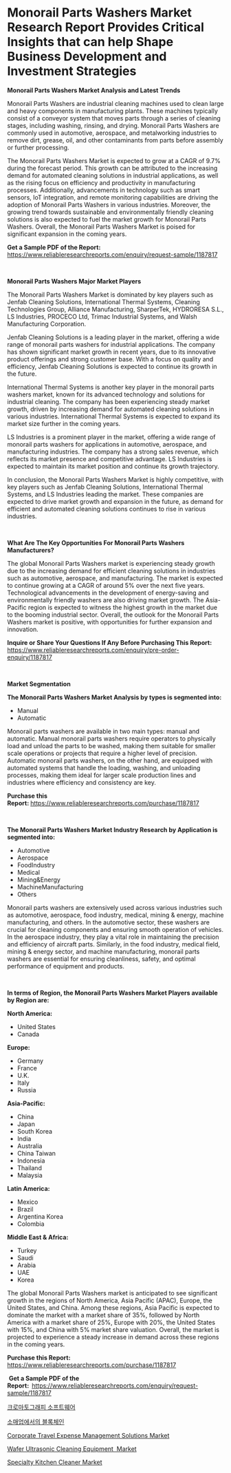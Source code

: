 <p><h1>Monorail Parts Washers Market Research Report Provides Critical Insights that can help Shape Business Development and Investment Strategies</h1></p><p><strong>Monorail Parts Washers Market Analysis and Latest Trends</strong></p>
<p><p>Monorail Parts Washers are industrial cleaning machines used to clean large and heavy components in manufacturing plants. These machines typically consist of a conveyor system that moves parts through a series of cleaning stages, including washing, rinsing, and drying. Monorail Parts Washers are commonly used in automotive, aerospace, and metalworking industries to remove dirt, grease, oil, and other contaminants from parts before assembly or further processing.</p><p>The Monorail Parts Washers Market is expected to grow at a CAGR of 9.7% during the forecast period. This growth can be attributed to the increasing demand for automated cleaning solutions in industrial applications, as well as the rising focus on efficiency and productivity in manufacturing processes. Additionally, advancements in technology such as smart sensors, IoT integration, and remote monitoring capabilities are driving the adoption of Monorail Parts Washers in various industries. Moreover, the growing trend towards sustainable and environmentally friendly cleaning solutions is also expected to fuel the market growth for Monorail Parts Washers. Overall, the Monorail Parts Washers Market is poised for significant expansion in the coming years.</p></p>
<p><strong>Get a Sample PDF of the Report:&nbsp;</strong> <a href="https://www.reliableresearchreports.com/enquiry/request-sample/1187817">https://www.reliableresearchreports.com/enquiry/request-sample/1187817</a></p>
<p>&nbsp;</p>
<p><strong>Monorail Parts Washers Major Market Players</strong></p>
<p><p>The Monorail Parts Washers Market is dominated by key players such as Jenfab Cleaning Solutions, International Thermal Systems, Cleaning Technologies Group, Alliance Manufacturing, SharperTek, HYDRORESA S.L., LS Industries, PROCECO Ltd, Trimac Industrial Systems, and Walsh Manufacturing Corporation.</p><p>Jenfab Cleaning Solutions is a leading player in the market, offering a wide range of monorail parts washers for industrial applications. The company has shown significant market growth in recent years, due to its innovative product offerings and strong customer base. With a focus on quality and efficiency, Jenfab Cleaning Solutions is expected to continue its growth in the future.</p><p>International Thermal Systems is another key player in the monorail parts washers market, known for its advanced technology and solutions for industrial cleaning. The company has been experiencing steady market growth, driven by increasing demand for automated cleaning solutions in various industries. International Thermal Systems is expected to expand its market size further in the coming years.</p><p>LS Industries is a prominent player in the market, offering a wide range of monorail parts washers for applications in automotive, aerospace, and manufacturing industries. The company has a strong sales revenue, which reflects its market presence and competitive advantage. LS Industries is expected to maintain its market position and continue its growth trajectory.</p><p>In conclusion, the Monorail Parts Washers Market is highly competitive, with key players such as Jenfab Cleaning Solutions, International Thermal Systems, and LS Industries leading the market. These companies are expected to drive market growth and expansion in the future, as demand for efficient and automated cleaning solutions continues to rise in various industries.</p></p>
<p>&nbsp;</p>
<p><strong>What Are The Key Opportunities For Monorail Parts Washers Manufacturers?</strong></p>
<p><p>The global Monorail Parts Washers market is experiencing steady growth due to the increasing demand for efficient cleaning solutions in industries such as automotive, aerospace, and manufacturing. The market is expected to continue growing at a CAGR of around 5% over the next five years. Technological advancements in the development of energy-saving and environmentally friendly washers are also driving market growth. The Asia-Pacific region is expected to witness the highest growth in the market due to the booming industrial sector. Overall, the outlook for the Monorail Parts Washers market is positive, with opportunities for further expansion and innovation.</p></p>
<p><strong>Inquire or Share Your Questions If Any Before Purchasing This Report:</strong> <a href="https://www.reliableresearchreports.com/enquiry/pre-order-enquiry/1187817">https://www.reliableresearchreports.com/enquiry/pre-order-enquiry/1187817</a></p>
<p>&nbsp;</p>
<p><strong>Market Segmentation</strong></p>
<p><strong>The Monorail Parts Washers Market Analysis by types is segmented into:</strong></p>
<p><ul><li>Manual</li><li>Automatic</li></ul></p>
<p><p>Monorail parts washers are available in two main types: manual and automatic. Manual monorail parts washers require operators to physically load and unload the parts to be washed, making them suitable for smaller scale operations or projects that require a higher level of precision. Automatic monorail parts washers, on the other hand, are equipped with automated systems that handle the loading, washing, and unloading processes, making them ideal for larger scale production lines and industries where efficiency and consistency are key.</p></p>
<p><strong>Purchase this Report:&nbsp;</strong><a href="https://www.reliableresearchreports.com/purchase/1187817">https://www.reliableresearchreports.com/purchase/1187817</a></p>
<p>&nbsp;</p>
<p><strong>The Monorail Parts Washers Market Industry Research by Application is segmented into:</strong></p>
<p><ul><li>Automotive</li><li>Aerospace</li><li>FoodIndustry</li><li>Medical</li><li>Mining&Energy</li><li>MachineManufacturing</li><li>Others</li></ul></p>
<p><p>Monorail parts washers are extensively used across various industries such as automotive, aerospace, food industry, medical, mining & energy, machine manufacturing, and others. In the automotive sector, these washers are crucial for cleaning components and ensuring smooth operation of vehicles. In the aerospace industry, they play a vital role in maintaining the precision and efficiency of aircraft parts. Similarly, in the food industry, medical field, mining & energy sector, and machine manufacturing, monorail parts washers are essential for ensuring cleanliness, safety, and optimal performance of equipment and products.</p></p>
<p>&nbsp;</p>
<p><strong>In terms of Region, the Monorail Parts Washers Market Players available by Region are:</strong></p>
<p>
    <p> <strong> North America: </strong>
        <ul>
            <li>United States</li>
            <li>Canada</li>
        </ul>
        </p> 
    <p> <strong> Europe: </strong>
        <ul>
            <li>Germany</li>
            <li>France</li>
            <li>U.K.</li>
            <li>Italy</li>
            <li>Russia</li>
        </ul>
        </p> 
    <p> <strong> Asia-Pacific: </strong>
        <ul>
            <li>China</li>
            <li>Japan</li>
            <li>South Korea</li>
            <li>India</li>
            <li>Australia</li>
            <li>China Taiwan</li>
            <li>Indonesia</li>
            <li>Thailand</li>
            <li>Malaysia</li>
        </ul>
        </p> 
    <p> <strong> Latin America: </strong>
        <ul>
            <li>Mexico</li>
            <li>Brazil</li>
            <li>Argentina Korea</li>
            <li>Colombia</li>
        </ul>
        </p> 
    <p> <strong> Middle East & Africa: </strong>
        <ul>
            <li>Turkey</li>
            <li>Saudi</li>
            <li>Arabia</li>
            <li>UAE</li>
            <li>Korea</li>
        </ul>
    </p>
    </p>
<p><p>The global Monorail Parts Washers market is anticipated to see significant growth in the regions of North America, Asia Pacific (APAC), Europe, the United States, and China. Among these regions, Asia Pacific is expected to dominate the market with a market share of 35%, followed by North America with a market share of 25%, Europe with 20%, the United States with 15%, and China with 5% market share valuation. Overall, the market is projected to experience a steady increase in demand across these regions in the coming years.</p></p>
<p><strong>Purchase this Report: </strong><a href="https://www.reliableresearchreports.com/purchase/1187817">https://www.reliableresearchreports.com/purchase/1187817</a></p>
<p>&nbsp;<strong>Get a Sample PDF of the Report:&nbsp;&nbsp;</strong><a href="https://www.reliableresearchreports.com/enquiry/request-sample/1187817">https://www.reliableresearchreports.com/enquiry/request-sample/1187817</a></p>
<p><strong></strong></p>
<p><p><a href="https://medium.com/@derekhudtson897657/%ED%81%AC%EB%A1%9C%EB%A7%88%ED%86%A0%EA%B7%B8%EB%9E%98%ED%94%BC-%EC%86%8C%ED%94%84%ED%8A%B8%EC%9B%A8%EC%96%B4-%EC%8B%9C%EC%9E%A5-%EC%9D%B8%EC%82%AC%EC%9D%B4%ED%8A%B8-%EC%8B%9C%EC%9E%A5-%EB%8F%99%ED%96%A5-%EC%84%B1%EC%9E%A5-2024%EB%85%84%EB%B6%80%ED%84%B0-2031%EB%85%84%EA%B9%8C%EC%A7%80-%EC%98%88%EC%B8%A1%EB%90%A8-e593b0e03a2d">크로마토그래피 소프트웨어</a></p><p><a href="https://medium.com/@derekhudtson897657/%EC%86%8C%EB%A7%A4-%EC%8B%9C%EC%9E%A5%EC%97%90%EC%84%9C-%EB%B8%94%EB%A1%9D%EC%B2%B4%EC%9D%B8-%EC%8B%9C%EC%9E%A5-%EA%B7%9C%EB%AA%A8-%EC%8B%9C%EC%9E%A5-%EC%A0%84%EB%A7%9D-%EB%B0%8F-%EC%8B%9C%EC%9E%A5-%EC%98%88%EC%B8%A1-2024%EB%85%84%EB%B6%80%ED%84%B0-2031%EB%85%84-14e570242c47">소매업에서의 블록체인</a></p><p><a href="https://carnation-joke-41f.notion.site/Corporate-Travel-Expense-Management-Solutions-Market-with-the-goal-of-estimating-the-market-size-and-a6fb1bba6e20473ebe5b6ddedec637ac">Corporate Travel Expense Management Solutions Market</a></p><p><a href="https://github.com/joannagoyvaerts/Market-Research-Report-List-1/blob/main/wafer-ultrasonic-cleaning-equipment-market.md">Wafer Ultrasonic Cleaning Equipment  Market</a></p><p><a href="https://view.publitas.com/reportprime-1/specialty-kitchen-cleaner-market-growth-market-trends-covid-19-impact-and-forecasts-for-period-from-2024-2031/">Specialty Kitchen Cleaner Market</a></p></p>